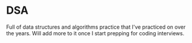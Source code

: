 # DSA

Full of data structures and algorithms practice that I've practiced on over the years. Will add more to it once I start prepping for coding interviews.
